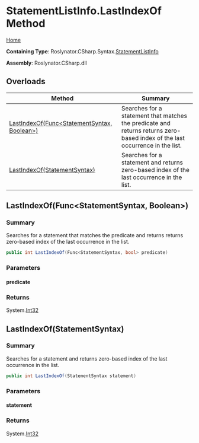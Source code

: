 <a name="_top"></a>

# StatementListInfo\.LastIndexOf Method

[Home](../../../../../README.md#_top)

**Containing Type**: Roslynator\.CSharp\.Syntax\.[StatementListInfo](../README.md#_top)

**Assembly**: Roslynator\.CSharp\.dll

## Overloads

| Method | Summary |
| ------ | ------- |
| [LastIndexOf(Func\<StatementSyntax, Boolean>)](#Roslynator_CSharp_Syntax_StatementListInfo_LastIndexOf_System_Func_Microsoft_CodeAnalysis_CSharp_Syntax_StatementSyntax_System_Boolean__) | Searches for a statement that matches the predicate and returns returns zero\-based index of the last occurrence in the list\. |
| [LastIndexOf(StatementSyntax)](#Roslynator_CSharp_Syntax_StatementListInfo_LastIndexOf_Microsoft_CodeAnalysis_CSharp_Syntax_StatementSyntax_) | Searches for a statement and returns zero\-based index of the last occurrence in the list\. |

## LastIndexOf\(Func\<StatementSyntax, Boolean>\) <a name="Roslynator_CSharp_Syntax_StatementListInfo_LastIndexOf_System_Func_Microsoft_CodeAnalysis_CSharp_Syntax_StatementSyntax_System_Boolean__"></a>

### Summary

Searches for a statement that matches the predicate and returns returns zero\-based index of the last occurrence in the list\.

```csharp
public int LastIndexOf(Func<StatementSyntax, bool> predicate)
```

### Parameters

#### predicate

### Returns

System\.[Int32](https://docs.microsoft.com/en-us/dotnet/api/system.int32)

## LastIndexOf\(StatementSyntax\) <a name="Roslynator_CSharp_Syntax_StatementListInfo_LastIndexOf_Microsoft_CodeAnalysis_CSharp_Syntax_StatementSyntax_"></a>

### Summary

Searches for a statement and returns zero\-based index of the last occurrence in the list\.

```csharp
public int LastIndexOf(StatementSyntax statement)
```

### Parameters

#### statement

### Returns

System\.[Int32](https://docs.microsoft.com/en-us/dotnet/api/system.int32)

